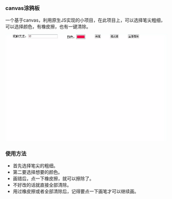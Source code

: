 ### canvas涂鸦板

一个基于canvas，利用原生JS实现的小项目，在此项目上，可以选择笔尖粗细，可以选择颜色，有橡皮擦，也有一键清除。


![Image text](https://github.com/zhkai0530/doodle-canvas/blob/master/images/doodle-canvas.gif)

### 使用方法

* 首先选择笔尖的粗细。
* 第二要选择想要的颜色。
* 画错后，点一下橡皮擦，就可以擦除了。
* 不好改的话就直接全部清除。
* 用过橡皮擦或者全部清除后，记得要点一下画笔才可以继续画。
